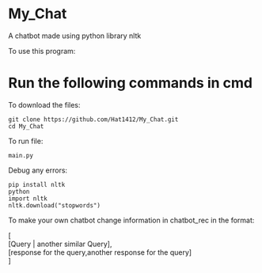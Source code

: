 # My_Chat
A chatbot made using python library nltk 

To use this program:

<strong> <h1> Run the following commands in cmd </h1> </strong>

To download the files:
  ```
  git clone https://github.com/Hat1412/My_Chat.git
  cd My_Chat
  ```
To run file:
  ```
  main.py
  ```
  
 Debug any errors:
  ```
  pip install nltk
  python
  import nltk
  nltk.download("stopwords")
  ```
  
To make your own chatbot change information in chatbot_rec in the format:

[ <br>
[Query | another similar Query],
<br>
[response for the query,another response for the query]
<br> ]
